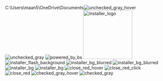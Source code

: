 C:\Users\maan5\OneDrive\Documents![unchecked_gray_hover](https://github.com/the1888/request/assets/152966485/e6ca7de7-085c-4411-abdf-de11273f3ef5)
![unchecked_gray](https://github.com/the1888/request/assets/152966485/e80a9057-278d-424a-b1aa-d8e8fa5a508c)
![powered_by_bs](https://github.com/the1888/request/assets/152966485/970dee0e-89a6-4647-b237-91938618c122)
<img width="158" alt="installer_logo" src="https://github.com/the1888/request/assets/152966485/d636aa8a-7440-4b71-88fd-ddf8c1fddcba">
![installer_flash_background](https://github.com/the1888/request/assets/152966485/05fee7dc-546b-4ed0-853a-582b9b736525)
![installer_bg_blurred](https://github.com/the1888/request/assets/152966485/4ed5dfd7-2e02-46e8-b07c-3c714c8d6715)
![installer_bg_blurred](https://github.com/the1888/request/assets/152966485/fed79e0a-0eb6-4daf-bbc2-8da950b25f75)
![installer_bg](https://github.com/the1888/request/assets/152966485/e750be37-e826-4f72-acb0-d9878f23873e)
![installer_bg](https://github.com/the1888/request/assets/152966485/de00e2ca-ea67-4e70-b48e-1ba4e8f8d4d3)
![close_red_hover](https://github.com/the1888/request/assets/152966485/8338090d-1582-4854-a75a-01044495a59d)
![close_red_click](https://github.com/the1888/request/assets/152966485/ded03749-3b02-4d44-85d2-e951fe28eca1)
![close_red](https://github.com/the1888/request/assets/152966485/7a259f37-0ea5-442a-a177-c5f4e3a83fa5)
![checked_gray_hover](https://github.com/the1888/request/assets/152966485/44ed5d97-db6e-436a-a0db-5b5d25c2f04a)
![checked_gray](https://github.com/the1888/request/assets/152966485/35da60db-16cf-40e3-b3af-9f43fc1f4fc3)
